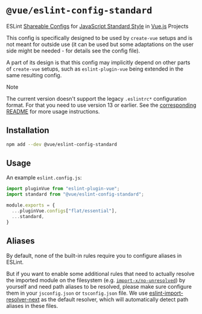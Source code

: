 # `@vue/eslint-config-standard`

ESLint [Shareable Configs](https://eslint.org/docs/latest/extend/shareable-configs) for [JavaScript Standard Style](http://standardjs.com) in [Vue.js](https://vuejs.org/) Projects

This config is specifically designed to be used by `create-vue` setups
and is not meant for outside use (it can be used but some adaptations
on the user side might be needed - for details see the config file).

A part of its design is that this config may implicitly depend on
other parts of `create-vue` setups, such as `eslint-plugin-vue` being
extended in the same resulting config.

> [!NOTE]
> The current version doesn't support the legacy `.eslintrc*` configuration format. For that you need to use version 13 or earlier. See the [corresponding README](https://www.npmjs.com/package/@vue/eslint-config-typescript/v/legacy-eslintrc) for more usage instructions.

## Installation

```sh
npm add --dev @vue/eslint-config-standard
```

## Usage

An example `eslint.config.js`:

```js
import pluginVue from "eslint-plugin-vue";
import standard from "@vue/eslint-config-standard";

module.exports = {
  ...pluginVue.configs["flat/essential"],
  ...standard,
}
```

## Aliases

By default, none of the built-in rules require you to configure aliases in ESLint.

But if you want to enable some additional rules that need to actually resolve the imported module on the filesystem (e.g. [`import-x/no-unresolved`](https://github.com/import-js/eslint-plugin-import/blob/v2.26.0/docs/rules/no-unresolved.md)) by yourself and need path aliases to be resolved, please make sure configure them in your `jsconfig.json` or `tsconfig.json` file. We use [eslint-import-resolver-next](https://github.com/kuoruan/eslint-import-resolver-next) as the default resolver, which will automatically detect path aliases in these files.
